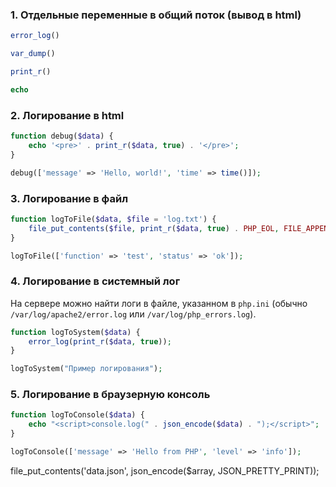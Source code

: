 ### 1. Отдельные переменные в общий поток (вывод в html)
```php
error_log()

var_dump()

print_r()

echo
```

### 2. Логирование в html
```php
function debug($data) {
    echo '<pre>' . print_r($data, true) . '</pre>';
}

debug(['message' => 'Hello, world!', 'time' => time()]);
```

### 3. Логирование в файл
```php
function logToFile($data, $file = 'log.txt') {
    file_put_contents($file, print_r($data, true) . PHP_EOL, FILE_APPEND);
}

logToFile(['function' => 'test', 'status' => 'ok']);
```

### 4. Логирование в системный лог
На сервере можно найти логи в файле, указанном в `php.ini` (обычно `/var/log/apache2/error.log` или `/var/log/php_errors.log`).

```php
function logToSystem($data) {
    error_log(print_r($data, true));
}

logToSystem("Пример логирования");
```

### 5. Логирование в браузерную консоль
```php
function logToConsole($data) {
    echo "<script>console.log(" . json_encode($data) . ");</script>";
}

logToConsole(['message' => 'Hello from PHP', 'level' => 'info']);
```



file_put_contents('data.json', json_encode($array, JSON_PRETTY_PRINT));